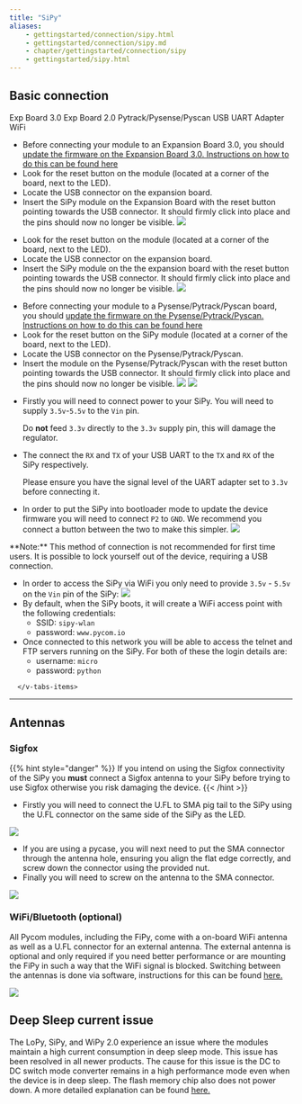 ```yaml
---
title: "SiPy"
aliases:
    - gettingstarted/connection/sipy.html
    - gettingstarted/connection/sipy.md
    - chapter/gettingstarted/connection/sipy
    - gettingstarted/sipy.html
---
```


## Basic connection

<div>
<v-tabs
    dark
    color="#1E1E3C"
    slider-color="red">
    <v-tab ripple key="1">Exp Board 3.0</v-tab>      
    <v-tab ripple key="2">Exp Board 2.0</v-tab>
    <v-tab ripple key="3"> Pytrack/Pysense/Pyscan</v-tab>
    <v-tab ripple key="4">USB UART Adapter</v-tab>
    <v-tab ripple key="5">WiFi</v-tab>
      <v-tabs-items>
      <!-- Tab 1 -->

<!-- Tab 1 -->
<v-tab-item key="1">
<ul>
<li> Before connecting your module to an Expansion Board 3.0, you should
<a href="/pytrackpysense/installation/firmware">update the firmware on the Expansion Board 3.0. Instructions on how to do this
can be found here</a>
<li> Look for the reset button on the module (located at a corner of the board, next to the LED).
<li> Locate the USB connector on the expansion board.
<li> Insert the SiPy module on the Expansion Board with the reset button pointing towards the USB connector. It should firmly click into place and the pins should now no longer be visible.
<img src="/gitbook/assets/expansion_board_3_sipy.png">

  </ul>
</v-tab-item>
<v-tab-item key="2">
<ul>
<li> Look for the reset button on the module (located at a corner of the board, next to the LED).
<li> Locate the USB connector on the expansion board.
<li> Insert the SiPy module on the the expansion board with the reset button pointing towards the USB connector. It should firmly click into place and the pins should now no longer be visible.

<img src="/gitbook/assets/expansion_board_2_sipy.png">
</ul>
</v-tab-item>


</v-tab-item>
<v-tab-item key="3">
<ul>
  <li> Before connecting your module to a Pysense/Pytrack/Pyscan board, you should
  <a href="/pytrackpysense/installation/firmware">update the firmware on the Pysense/Pytrack/Pyscan. Instructions on how to do this can be found here</a></li>
  <li> Look for the reset button on the SiPy module (located at a corner of the board, next to the LED).</li>
  <li> Locate the USB connector on the Pysense/Pytrack/Pyscan.</li>
  <li> Insert the module on the Pysense/Pytrack/Pyscan with the reset button pointing towards the USB connector. It should firmly click into place and the pins should now no longer be visible.
  <img src="/gitbook/assets/pysense_sipy.png">
  <img src="/gitbook/assets/pytrack_sipy.png">
  </li>
</ul>
</v-tab-item>
<v-tab-item key="4">
<ul>
<li> Firstly you will need to connect power to your SiPy. You will need to supply
<code>3.5v</code>-<code>5.5v</code> to the <code>Vin</code> pin.

Do **not** feed <code>3.3v</code> directly to the <code>3.3v</code> supply pin, this will damage the regulator.

<li> The connect the <code>RX</code> and <code>TX</code> of your USB UART to
the <code>TX</code> and <code>RX</code> of the SiPy respectively.

Please ensure you have the signal level of the UART adapter set to
<code>3.3v</code> before connecting it.


<li> In order to put the SiPy into bootloader mode to update the device firmware you will need to connect <code>P2</code> to <code>GND</code>. We recommend you connect a button between the two to make this simpler.

<img src="/gitbook/assets/uart_sipy.png"/>
</ul>
</v-tab-item>
<v-tab-item key="5">
**Note:** This method of connection is not recommended for first time users. It is possible to lock yourself out of the device, requiring a USB connection.
<ul>
<li> In order to access the SiPy via WiFi you only need to provide <code>3.5v</code> - <code>5.5v</code> on the <code>Vin</code> pin of the SiPy:

<img src="/gitbook/assets/bare_sipy.png">
</li>
<li> By default, when the SiPy boots, it will create a WiFi access point with the following credentials:
<ul>
  <li> SSID: <code>sipy-wlan</code>
  <li> password: <code>www.pycom.io</code>
</ul>
</li>
<li> Once connected to this network you will be able to access the telnet and FTP servers running on the SiPy. For both of these the login details are:
<ul>
  <li> username: <code>micro</code>
  <li> password: <code>python</code></li>
  </ul>
</ul>
  </v-tab-item>

      </v-tabs-items>
</v-tabs>
</div>

---

## Antennas

### Sigfox

{{% hint style="danger" %}}
If you intend on using the Sigfox connectivity of the SiPy you **must** connect a Sigfox antenna to your SiPy before trying to use Sigfox otherwise you risk damaging the device.
{{< /hint >}}

* Firstly you will need to connect the U.FL to SMA pig tail to the SiPy using the U.FL connector on the same side of the SiPy as the LED.

![](/gitbook/assets/sigfox_pigtail_sipy.png)

* If you are using a pycase, you will next need to put the SMA connector through the antenna hole, ensuring you align the flat edge correctly, and screw down the connector using the provided nut.
* Finally you will need to screw on the antenna to the SMA connector.

![](/gitbook/assets/sigfox_pigtail_ant_sipy.png)

### WiFi/Bluetooth (optional)

All Pycom modules, including the FiPy, come with a on-board WiFi antenna as well as a U.FL connector for an external antenna. The external antenna is optional and only required if you need better performance or are mounting the FiPy in such a way that the WiFi signal is blocked. Switching between the antennas is done via software, instructions for this can be found [here.](/firmwareapi/pycom/network/wlan)

![](/gitbook/assets/wifi_pigtail_ant_sipy.png)

## Deep Sleep current issue

The LoPy, SiPy, and WiPy 2.0 experience an issue where the modules maintain a high current consumption in deep sleep mode. This issue has been resolved in all newer products. The cause for this issue is the DC to DC switch mode converter remains in a high performance mode even when the device is in deep sleep. The flash memory chip also does not power down. A more detailed explanation can be found [here.](https://forum.pycom.io/topic/1022/root-causes-of-high-deep-sleep-current)
